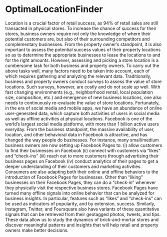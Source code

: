 # OptimalLocationFinder
Location is a crucial factor of retail success, as 94% of retail sales are
still transacted in physical stores. To increase the chance of success for
their stores, business owners require not only the knowledge of where
their potential customers are, but also of their surrounding competitors
and complementary businesses. From the property owner’s standpoint, it
is also important to assess the potential success values of their property
locations so as to determine the appropriate businesses to lease the
locations to and for the right amounts. However, assessing and picking a
store location is a cumbersome task for both business and property
owners. To carry out the above tasks well, many factors need to be
taken into account, each of which requires gathering and analyzing the
relevant data. Traditionally, business and property owners conduct
surveys to assess the value of store locations. Such surveys, however,
are costly and do not scale up well. With fast changing environments
(e.g., neighborhood rental, local population size, composition, etc.) and
emergence of new business locations, one also needs to continuously
re-evaluate the value of store locations.
Fortunately, in the era of social media and mobile apps, we have an
abundance of online user-generated data, which capture both activities
of users in social media as well as offline activities at physical locations.
Facebook is one of the world’s largest social media platforms, with more
than 1 billion active users everyday. From the business standpoint, the
massive availability of user, location, and other behavioral data in
Facebook is attractive, and has changed the way people do businesses.
For instance, many small/medium business owners are now setting up
Facebook Pages to:
(i) allow customers to find their businesses on Facebook
(ii) connect with customers via “likes” and “check-ins”
(iii) reach out to more customers through advertising their business
pages on Facebook
(iv) conduct analytics of their pages to get a deeper understanding
of their customers and marketing activities.
Consumers are also adapting both their online and offline behaviors to
the introduction of Facebook Pages for businesses. Other than “liking”
businesses on their Facebook Pages, they can do a “check-in” whenever
they physically visit the respective business stores. Facebook Pages
have turned many offline signals into online behavior that can be
analyzed for business insights. In particular, features such as “likes” and
“check-ins” can be used as indicators of popularity, and by extension,
success. Similarly, Instagram, Twitter, and Foursquare also have
variants of these quantitative signals that can be retrieved from their
geotagged photos, tweets, and tips. These data allow us to study the
dynamics of brick-and-mortar stores and discover meaningful patterns
and insights that will help retail and property owners make better
decisions.


